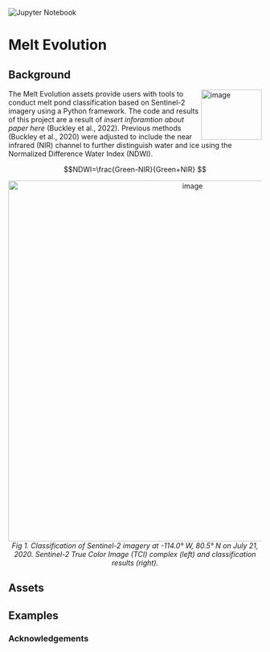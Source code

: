 ![Jupyter Notebook](https://img.shields.io/badge/jupyter-%23FA0F00.svg?style=for-the-badge&logo=jupyter&logoColor=white)
# Melt Evolution

## Background
<img align="right" width="120" height="100" alt="image" src="https://user-images.githubusercontent.com/61250972/205137875-bb8cc6ea-f8ff-442d-93d8-0cd7152d809d.png">

The Melt Evolution assets provide users with tools to conduct melt pond classification based on Sentinel-2 imagery using  a Python framework. The code and results of this project are a result of *insert inforamtion about paper here* (Buckley et al., 2022). Previous methods (Buckley et al., 2020) were adjusted to include the near infrared (NIR) channel to further distinguish water and ice using the Normalized Difference Water Index (NDWI). 

$$NDWI=\frac{Green-NIR}{Green+NIR} $$
<p align="center">
  <img width="717" alt="image" src="https://user-images.githubusercontent.com/61250972/205079295-0835948f-f8ea-4abb-a386-55f2bf6ea614.png">
    <br>
    <em>Fig 1. Classification of Sentinel-2 imagery at -114.0° W, 80.5° N on July 21, 2020. Sentinel-2 True Color Image (TCI) complex (left) and classification results (right). </em>
</p>


## Assets

## Examples

### Acknowledgements 
